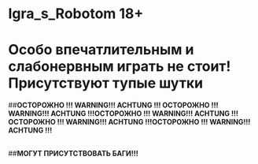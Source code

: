 # Igra_s_Robotom 18+
# Особо впечатлительным и слабонервным играть не стоит! Присутствуют тупые шутки
##**ОСТОРОЖНО !!! WARNING!!! ACHTUNG !!! ОСТОРОЖНО !!! WARNING!!! ACHTUNG !!!ОСТОРОЖНО !!! WARNING!!! ACHTUNG !!!ОСТОРОЖНО !!! WARNING!!! ACHTUNG !!!ОСТОРОЖНО !!! WARNING!!! ACHTUNG !!!**
##
##**МОГУТ ПРИСУТСТВОВАТЬ БАГИ!!!**


